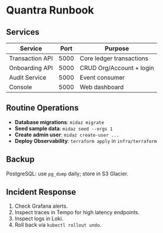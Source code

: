 
# Quantra Runbook

## Services
| Service | Port | Purpose |
|---------|------|---------|
| Transaction API | 5000 | Core ledger transactions |
| Onboarding API | 5000 | CRUD Org/Account + login |
| Audit Service | 5000 | Event consumer |
| Console | 5000 | Web dashboard |

## Routine Operations
* **Database migrations**: `midaz migrate`
* **Seed sample data**: `midaz seed --orgs 1`
* **Create admin user**: `midaz create-user ...`
* **Deploy Observability**: `terraform apply` in `infra/terraform`

## Backup
PostgreSQL: use `pg_dump` daily; store in S3 Glacier.

## Incident Response
1. Check Grafana alerts.
2. Inspect traces in Tempo for high latency endpoints.
3. Inspect logs in Loki.
4. Roll back via `kubectl rollout undo`.

